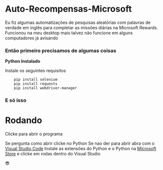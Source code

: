 # Auto-Recompensas-Microsoft
Eu fiz algumas automatizações de pesquisas aleatórias com palavras de verdade em inglês para completar as missões diárias na Microsoft Rewards. Funcionou na meu desktop mais talvez não funcione em alguns computadores já avisando

### Então primeiro precisamos de algumas coisas

**Python Instalado**

Instale os seguintes requisitos
```
    pip install selenium 
    pip install requests
    pip install webdriver-manager
```
### E só isso 

# Rodando
Clicke para abrir o programa 

Se pergunta como abrir clicke no Python 
Se nao der para abrir abra com o [Visual Studio Code](https://code.visualstudio.com/Download) Instale as extensões do Python e o Python na [Microsoft Store](https://apps.microsoft.com/detail/9P7QFQMJRFP7?hl=en-US&gl=US) e clicke em rodas dentro do Visual Studio

😎
